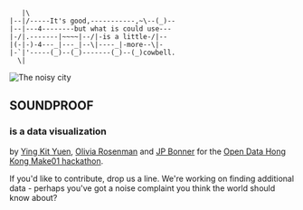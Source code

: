 	   |\
	|--|/-----It's good,-----------,~\--(_)--
	|--|---4--------but what is could use---
	|-/|.-------|~~~~|--/|-is a little-/|--
	|(-|-)-4---_|---_|--\|----_|-more--\|-
	|-`|'-----(_)--(_)-------(_)--(_)cowbell.
	  \|

![The noisy city](http://i.imgur.com/Ci0srOc.png)

## SOUNDPROOF
### is a data visualization
by [Ying Kit Yuen](http://eureka.ykyuen.info/), [Olivia Rosenman](http://oliviarosenman.wordpress.com/) and [JP Bonner](http://j4p3.com) for the [Open Data Hong Kong Make01 hackathon](http://opendatahk.com/).

If you'd like to contribute, drop us a line. We're working on finding additional data - perhaps you've got a noise complaint you think the world should know about?